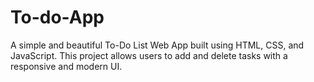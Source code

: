 # To-do-App
A simple and beautiful To-Do List Web App built using HTML, CSS, and JavaScript. This project allows users to add and delete tasks with a responsive and modern UI.
